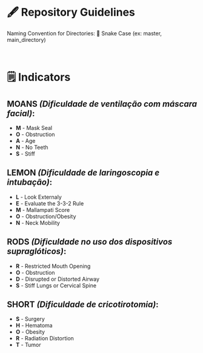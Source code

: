 # 🖋️ Repository Guidelines

Naming Convention for Directories: 🐍 Snake Case (ex: master, main_directory)

<br>

# 🗒️ Indicators

## MOANS *(Dificuldade de ventilação com máscara facial)*:

- **M** - Mask Seal
- **O** - Obstruction
- **A** - Age
- **N** - No Teeth
- **S** - Stiff

## LEMON *(Dificuldade de laringoscopia e intubação)*:

- **L** - Look Externaly
- **E** - Evaluate the 3-3-2 Rule
- **M** - Mallampati Score
- **O** - Obstruction/Obesity
- **N** - Neck Mobility

## RODS *(Dificuldade no uso dos dispositivos supraglóticos)*:

- **R** - Restricted Mouth Opening
- **O** - Obstruction
- **D** - Disrupted or Distorted Airway
- **S** - Stiff Lungs or Cervical Spine

## SHORT *(Dificuldade de cricotirotomia)*:

- **S** - Surgery
- **H** - Hematoma
- **O** - Obesity
- **R** - Radiation Distortion
- **T** - Tumor
